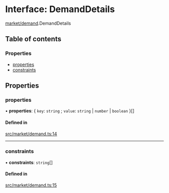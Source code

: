 # Interface: DemandDetails

[market/demand](../modules/market_demand.md).DemandDetails

## Table of contents

### Properties

- [properties](market_demand.DemandDetails.md#properties)
- [constraints](market_demand.DemandDetails.md#constraints)

## Properties

### properties

• **properties**: { `key`: `string` ; `value`: `string` \| `number` \| `boolean`  }[]

#### Defined in

[src/market/demand.ts:14](https://github.com/golemfactory/golem-js/blob/c28a1b0/src/market/demand.ts#L14)

___

### constraints

• **constraints**: `string`[]

#### Defined in

[src/market/demand.ts:15](https://github.com/golemfactory/golem-js/blob/c28a1b0/src/market/demand.ts#L15)
